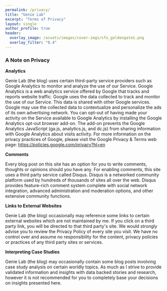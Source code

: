 ```yaml
---
permalink: /privacy/
title: "Genie Lab"
excerpt: "Terms of Privacy"
layout: single
author_profile: true
header:
  overlay_image: /assets/images/cover-imgs/sfo_goldengate1.png
  overlay_filter: "0.4"
---
```


### A Note on Privacy

**Analytics**

Genie Lab (the blog) uses certain third-party service providers such as Google Analytics to monitor and analyze the use of our Service. 
Google Analytics is a web analytics service offered by Google that tracks and reports website traffic. Google uses the data collected to track and monitor the use of our Service. This data is shared with other Google services. 
Google may use the collected data to contextualize and personalize the ads of its own advertising network.
You can opt-out of having made your activity on the Service available to Google Analytics by installing the Google Analytics opt-out browser add-on. 
The add-on prevents the Google Analytics JavaScript (ga.js, analytics.js, and dc.js) from sharing information with Google Analytics about visits activity. For more information on the privacy practices of Google, please visit the Google Privacy & Terms web page: https://policies.google.com/privacy?hl=en                                                                                                                 
                
**Comments**

Every blog post on this site has an option for you to write comments, thoughts or opinions should you have any. 
For enabling comments, this site uses a third party service called Disqus. Disqus is a networked community platform used by hundreds of thousands of sites all over the web. Disqus provides feature-rich comment system complete with social network integration, advanced administration and moderation options, and other extensive community functions.                
                            
**Links to External Websites**

Genie Lab (the blog) occasionally may reference some links to certain external websites which are not maintained by me.
If you click on a third party link, you will be directed to that third party's site. 
We would strongly advise you to review the Privacy Policy of every site you visit. 
We have no control over and assume no responsibility for the content, privacy policies or practices of any third party sites or services.

**Interpreting Case Studies**

Genie Lab (the blog) may occasionally contain some blog posts involving case study analysis on certain worldly topics.
As much as I strive to provide validated information and insights with data backed stories and research, however it is 
not recommended for you to completely base your decisions on insights presented here.